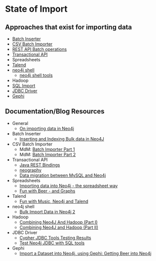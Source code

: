 # State of Import


## Approaches that exist for importing data


* [Batch Inserter](http://docs.neo4j.org/chunked/milestone/batchinsert.html
)
* [CSV Batch Importer](https://github.com/jexp/batch-import)
* [REST API Batch operations](http://docs.neo4j.org/chunked/stable/rest-api-batch-ops.html)
* [Transactional API]()
* Spreadsheets
* [Talend](http://eon.businesswire.com/news/eon/20130624005116/en/Talend/Neo-Technology/Neo4j)
* [neo4j shell](http://docs.neo4j.org/chunked/stable/shell.html)
	* [neo4j shell tools](https://github.com/jexp/neo4j-shell-tools)
* Hadoop
* [SQL Import](https://github.com/peterneubauer/sql-import)
* [JDBC Driver](https://github.com/neo4j-contrib/neo4j-jdbc)
* [Gephi](https://gephi.org/)



## Documentation/Blog Resources
* General
	* [On importing data in Neo4j](http://jexp.de/blog/2013/05/on-importing-data-in-neo4j-blog-series/)
* Batch Inserter
	* [Inserting and Indexing Bulk data in Neo4J](http://devlearnings.wordpress.com/2010/09/05/inserting-and-indexing-bulk-data-in-neo4j/)
* CSV Batch Importer
	* MdM: [Batch Importer Part 1](http://maxdemarzi.com/2012/02/28/batch-importer-part-1/)
	* MdM: [Batch Importer Part 2](http://maxdemarzi.com/2012/02/28/batch-importer-part-2/)
* Transactional API
	* [Java REST Bindings](https://github.com/neo4j/java-rest-binding)
	* [neography](https://github.com/maxdemarzi/neography#rest-api)
	* [Data migration between MySQL and Neo4j](http://blog.neo4j.org/2013/04/data-migration-between-mysql-and-neo4j.html)
* Spreadsheets
	* [Importing data into Neo4j - the spreadsheet way](http://blog.neo4j.org/2013/03/importing-data-into-neo4j-spreadsheet.html)
	* [Fun with Beer - and Graphs](http://blog.neo4j.org/2013/01/fun-with-beer-and-graphs.html)
* Talend
	* [Fun with Music, Neo4j and Talend](http://blog.neo4j.org/2013/07/fun-with-music-neo4j-and-talend.html)
* neo4j shell
	* [Bulk Import Data in Neo4j 2](http://www.remwebdevelopment.com/blog/bulk-import-data-in-neo4j-2-195.html)
* Hadoop
	* [Combining Neo4J And Hadoop (Part I)](http://blog.xebia.com/2012/11/13/combining-neo4j-and-hadoop-part-i/)
	* [Combining Neo4J and Hadoop (Part II)](http://blog.xebia.com/2013/01/17/combining-neo4j-and-hadoop-part-ii/)
* JDBC Driver
	* [Cypher JDBC Tools Testing Results](http://blog.neo4j.org/2012/07/cypher-jdbc-tools-testing-results.html)
	* [Test Neo4j JDBC with SQL tools](https://docs.google.com/a/neopersistence.com/spreadsheet/ccc?key=0ApGscBPFbvRzdEQ2aVlGMGNuUjg5NVpvcHkzRTNWbGc#gid=0)
* Gephi
	* [Import a Dataset into Neo4j, using Gephi: Getting Beer into Neo4j](http://vimeo.com/57207925)	